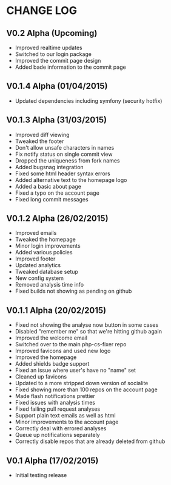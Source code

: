 CHANGE LOG
==========


## V0.2 Alpha (Upcoming)

* Improved realtime updates
* Switched to our login package
* Improved the commit page design
* Added bade information to the commit page


## V0.1.4 Alpha (01/04/2015)

* Updated dependencies including symfony (security hotfix)


## V0.1.3 Alpha (31/03/2015)

* Improved diff viewing
* Tweaked the footer
* Don't allow unsafe characters in names
* Fix notify status on single commit view
* Dropped the uniqueness from fork names
* Added bugsnag integration
* Fixed some html header syntax errors
* Added alternative text to the homepage logo
* Added a basic about page
* Fixed a typo on the account page
* Fixed long commit messages


## V0.1.2 Alpha (26/02/2015)

* Improved emails
* Tweaked the homepage
* Minor login improvements
* Added various policies
* Improved footer
* Updated analytics
* Tweaked database setup
* New config system
* Removed analysis time info
* Fixed builds not showing as pending on github


## V0.1.1 Alpha (20/02/2015)

* Fixed not showing the analyse now button in some cases
* Disabled "remember me" so that we're hitting github again
* Improved the welcome email
* Switched over to the main php-cs-fixer repo
* Improved favicons and used new logo
* Improved the homepage
* Added shields badge support
* Fixed an issue where user's have no "name" set
* Cleaned up favicons
* Updated to a more stripped down version of socialite
* Fixed showing more than 100 repos on the account page
* Made flash notifications prettier
* Fixed issues with analysis times
* Fixed failing pull request analyses
* Support plain text emails as well as html
* Minor improvements to the account page
* Correctly deal with errored analyses
* Queue up notifications separately
* Correctly disable repos that are already deleted from github


## V0.1 Alpha (17/02/2015)

* Initial testing release
